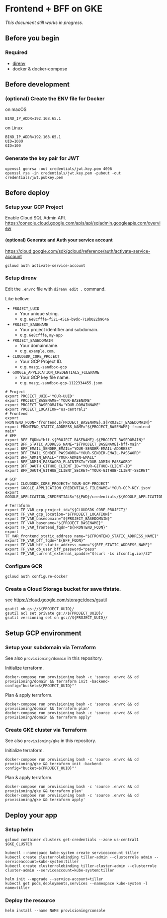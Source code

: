 # Frontend + BFF on GKE

_This document still works in progress._

## Before you begin

### Required

- [direnv](https://github.com/direnv/direnv)
- docker & docker-compose

## Before development

### (optional) Create the ENV file for Docker

on macOS

```
BIND_IP_ADDR=192.168.65.1
```

on Linux

```
BIND_IP_ADDR=192.168.65.1
UID=1000
GID=100
```

### Generate the key pair for JWT

```shellsession
openssl genrsa -out credentials/jwt.key.pem 4096
openssl rsa -in credentials/jwt.key.pem -pubout -out credentials/jwt.pubkey.pem
```

## Before deploy

### Setup your GCP Project

Enable Cloud SQL Admin API.
https://console.cloud.google.com/apis/api/sqladmin.googleapis.com/overview

#### (optional) Generate and Auth your service account

https://cloud.google.com/sdk/gcloud/reference/auth/activate-service-account

```shellsession
gcloud auth activate-service-account
```

### Setup direnv

Edit the `.envrc` file with `direnv edit .` command.

Like bellow:

- `PROJECT_UUID`
  - Your unique string.
  - e.g. `6e8cfffe-f521-4516-b9dc-719b022b9646`
- `PROJECT_BASENAME`
  - Your project identifier and subdomain.
  - e.g. `6e8cfffe`, `my-app`
- `PROJECT_BASEDOMAIN`
  - Your domainname.
  - e.g. `example.com.`
- `CLOUDSDK_CORE_PROJECT`
  - Your GCP Project ID.
  - e.g. `mazgi-sandbox-gcp`
- `GOOGLE_APPLICATION_CREDENTIALS_FILENAME`
  - Your GCP key file name.
  - e.g. `mazgi-sandbox-gcp-1122334455.json`

```
# Project
export PROJECT_UUID='YOUR-UUID'
export PROJECT_BASENAME='YOUR-BASENAME'
export PROJECT_BASEDOMAIN='YOUR-DOMAINNAME'
export PROJECT_LOCATION="us-central1"
# Frontend
export FRONTEND_FQDN="frontend.${PROJECT_BASENAME}.${PROJECT_BASEDOMAIN}"
export FRONTEND_STATIC_ADDRESS_NAME="${PROJECT_BASENAME}-frontend-main"
# BFF
export BFF_FQDN="bff.${PROJECT_BASENAME}.${PROJECT_BASEDOMAIN}"
export BFF_STATIC_ADDRESS_NAME="${PROJECT_BASENAME}-bff-main"
export BFF_EMAIL_SENDER_EMAIL="YOUR-SENDER-EMAIL-ADDRESS"
export BFF_EMAIL_SENDER_PASSWORD="YOUR-SENDER-EMAIL-PASSWORD"
export BFF_ADMIN_EMAIL="YOUR-ADMIN-EMAIL"
export BFF_ADMIN_PASSWORD_PLAINTEXT="YOUR-ADMIN-PASSWORD"
export BFF_OAUTH_GITHUB_CLIENT_ID="YOUR-GITHUB-CLIENT-ID"
export BFF_OAUTH_GITHUB_CLIENT_SECRET="YOUR-GITHUB-CLIENT-SECRET"

# GCP
export CLOUDSDK_CORE_PROJECT='YOUR-GCP-PROJECT'
export GOOGLE_APPLICATION_CREDENTIALS_FILENAME='YOUR-GCP-KEY.json'
export GOOGLE_APPLICATION_CREDENTIALS="${PWD}/credentials/${GOOGLE_APPLICATION_CREDENTIALS_FILENAME}"

# Terraform
export TF_VAR_gcp_project_id="${CLOUDSDK_CORE_PROJECT}"
export TF_VAR_gcp_location="${PROJECT_LOCATION}"
export TF_VAR_basedomain="${PROJECT_BASEDOMAIN}"
export TF_VAR_basename="${PROJECT_BASENAME}"
export TF_VAR_frontend_fqdn="${FRONTEND_FQDN}"
export TF_VAR_frontend_static_address_name="${FRONTEND_STATIC_ADDRESS_NAME}"
export TF_VAR_bff_fqdn="${BFF_FQDN}"
export TF_VAR_bff_static_address_name="${BFF_STATIC_ADDRESS_NAME}"
export TF_VAR_db_user_bff_password="pass"
export TF_VAR_current_external_ipaddr="$(curl -Ls ifconfig.io)/32"
```

### Configure GCR

```shellsession
gcloud auth configure-docker
```

### Create a Cloud Storage bucket for save tfstate.

see https://cloud.google.com/storage/docs/gsutil

```shellsession
gsutil mb gs://${PROJECT_UUID}/
gsutil acl set private gs://${PROJECT_UUID}/
gsutil versioning set on gs://${PROJECT_UUID}/
```

## Setup GCP environment

### Setup your subdomain via Terraform

See also `provisioning/domain` in this repository.

Initialize terraform.

```shellsession
docker-compose run provisioning bash -c 'source .envrc && cd provisioning/domain && terraform init -backend-config="bucket=${PROJECT_UUID}"'
```

Plan & apply terraform.

```shellsession
docker-compose run provisioning bash -c 'source .envrc && cd provisioning/domain && terraform plan'
docker-compose run provisioning bash -c 'source .envrc && cd provisioning/domain && terraform apply'
```

### Create GKE cluster via Terraform

See also `provisioning/gke` in this repository.

Initialize terraform.

```shellsession
docker-compose run provisioning bash -c 'source .envrc && cd provisioning/gke && terraform init -backend-config="bucket=${PROJECT_UUID}"'
```

Plan & apply terraform.

```shellsession
docker-compose run provisioning bash -c 'source .envrc && cd provisioning/gke && terraform plan'
docker-compose run provisioning bash -c 'source .envrc && cd provisioning/gke && terraform apply'
```

## Deploy your app

### Setup helm

```shellsession
gcloud container clusters get-credentials --zone us-central1 $GKE_CLUSTER
```

```shellsession
kubectl --namespace kube-system create serviceaccount tiller
kubectl create clusterrolebinding tiller-admin --clusterrole admin --serviceaccount=kube-system:tiller
kubectl create clusterrolebinding tiller-cluster-admin --clusterrole cluster-admin --serviceaccount=kube-system:tiller
```

```shellsession
helm init --upgrade --service-account=tiller
kubectl get pods,deployments,services --namespace kube-system -l name=tiller
```

### Deploy the resource

```shellsession
helm install --name NAME provisioning/console
```
